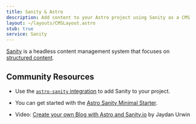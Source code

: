 ```yaml
---
title: Sanity & Astro
description: Add content to your Astro project using Sanity as a CMS
layout: ~/layouts/CMSLayout.astro
stub: true
service: Sanity
---
```


[Sanity](http://sanity.io) is a headless content management system that focuses on [structured content](https://www.sanity.io/structured-content-platform).

## Community Resources 

- Use the [`astro-sanity` integration](https://github.com/littlesticks/astro-sanity) to add Sanity to your project.

- You can get started with the [Astro Sanity Minimal Starter](https://github.com/littlesticks/astro-sanity-minimal-starter).

- Video: [Create your own Blog with Astro and Sanity.io](https://www.youtube.com/watch?v=-jAWLTfsSQw) by Jaydan Urwin
